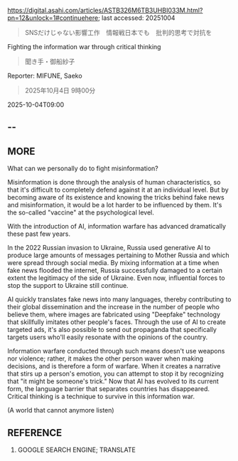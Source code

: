 https://digital.asahi.com/articles/ASTB326M6TB3UHBI033M.html?pn=12&unlock=1#continuehere; last accessed: 20251004

> SNSだけじゃない影響工作　情報戦日本でも　批判的思考で対抗を

Fighting the information war through critical thinking 

> 聞き手・御船紗子

Reporter: MIFUNE, Saeko

> 2025年10月4日 9時00分

2025-10-04T09:00

## --

## MORE

What can we personally do to fight misinformation? 

Misinformation is done through the analysis of human characteristics, so that it's difficult to completely defend against it at an individual level. But by becoming aware of its existence and knowing the tricks behind fake news and misinformation, it would be a lot harder to be influenced by them. It's the so-called "vaccine" at the psychological level.

With the introduction of AI, information warfare has advanced dramatically these past few years.

In the 2022 Russian invasion to Ukraine, Russia used generative AI to produce large amounts of messages pertaining to Mother Russia and which were spread through social media. By mixing information at a time when fake news flooded the internet, Russia successfully damaged to a certain extent the legitimacy of the side of Ukraine. Even now, influential forces to stop the support to Ukraine still continue.

AI quickly translates fake news into many languages, thereby contributing to their global dissemination and the increase in the number of people who believe them, where images are fabricated using "Deepfake" technology that skillfully imitates other people's faces. Through the use of AI to create targeted ads, it's also possible to send out propaganda that specifically targets users who'll easily resonate with the opinions of the country.

Information warfare conducted through such means doesn't use weapons nor violence; rather, it makes the other person waver when making decisions, and is therefore a form of warfare. When it creates a narrative that stirs up a person's emotion, you can attempt to stop it by recognizing that "it might be someone's trick." Now that AI has evolved to its current form, the language barrier that separates countries has disappeared. Critical thinking is a technique to survive in this information war.

(A world that cannot anymore listen)

## REFERENCE

1) GOOGLE SEARCH ENGINE; TRANSLATE